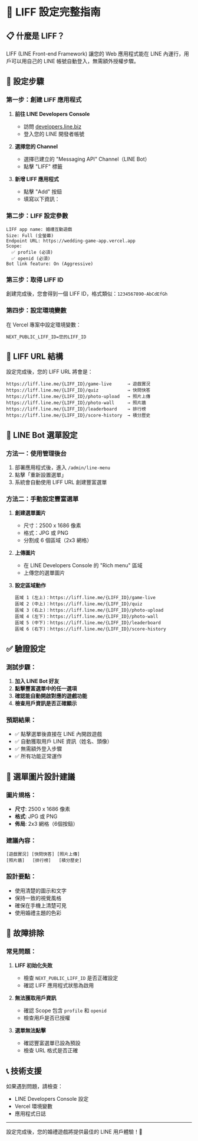 # 🔗 LIFF 設定完整指南

## 📋 什麼是 LIFF？

LIFF (LINE Front-end Framework) 讓您的 Web 應用程式能在 LINE 內運行，用戶可以用自己的 LINE 帳號自動登入，無需額外授權步驟。

## 🚀 設定步驟

### 第一步：創建 LIFF 應用程式

1. **前往 LINE Developers Console**
   - 訪問 [developers.line.biz](https://developers.line.biz)
   - 登入您的 LINE 開發者帳號

2. **選擇您的 Channel**
   - 選擇已建立的 "Messaging API" Channel（LINE Bot）
   - 點擊 "LIFF" 標籤

3. **新增 LIFF 應用程式**
   - 點擊 "Add" 按鈕
   - 填寫以下資訊：

### 第二步：LIFF 設定參數

```
LIFF app name: 婚禮互動遊戲
Size: Full (全螢幕)
Endpoint URL: https://wedding-game-app.vercel.app
Scope: 
  ✅ profile (必須)
  ✅ openid (必須)
Bot link feature: On (Aggressive)
```

### 第三步：取得 LIFF ID

創建完成後，您會得到一個 LIFF ID，格式類似：`1234567890-AbCdEfGh`

### 第四步：設定環境變數

在 Vercel 專案中設定環境變數：

```
NEXT_PUBLIC_LIFF_ID=您的LIFF_ID
```

## 🎯 LIFF URL 結構

設定完成後，您的 LIFF URL 將會是：

```
https://liff.line.me/{LIFF_ID}/game-live      → 遊戲實況
https://liff.line.me/{LIFF_ID}/quiz           → 快問快答
https://liff.line.me/{LIFF_ID}/photo-upload   → 照片上傳
https://liff.line.me/{LIFF_ID}/photo-wall     → 照片牆
https://liff.line.me/{LIFF_ID}/leaderboard    → 排行榜
https://liff.line.me/{LIFF_ID}/score-history  → 積分歷史
```

## 📱 LINE Bot 選單設定

### 方法一：使用管理後台

1. 部署應用程式後，進入 `/admin/line-menu`
2. 點擊「重新設置選單」
3. 系統會自動使用 LIFF URL 創建豐富選單

### 方法二：手動設定豐富選單

1. **創建選單圖片**
   - 尺寸：2500 x 1686 像素
   - 格式：JPG 或 PNG
   - 分割成 6 個區域（2x3 網格）

2. **上傳圖片**
   - 在 LINE Developers Console 的 "Rich menu" 區域
   - 上傳您的選單圖片

3. **設定區域動作**
   ```
   區域 1 (左上)：https://liff.line.me/{LIFF_ID}/game-live
   區域 2 (中上)：https://liff.line.me/{LIFF_ID}/quiz  
   區域 3 (右上)：https://liff.line.me/{LIFF_ID}/photo-upload
   區域 4 (左下)：https://liff.line.me/{LIFF_ID}/photo-wall
   區域 5 (中下)：https://liff.line.me/{LIFF_ID}/leaderboard
   區域 6 (右下)：https://liff.line.me/{LIFF_ID}/score-history
   ```

## ✅ 驗證設定

### 測試步驟：

1. **加入 LINE Bot 好友**
2. **點擊豐富選單中的任一選項**
3. **確認能自動開啟對應的遊戲功能**
4. **檢查用戶資訊是否正確顯示**

### 預期結果：

- ✅ 點擊選單後直接在 LINE 內開啟遊戲
- ✅ 自動獲取用戶 LINE 資訊（姓名、頭像）
- ✅ 無需額外登入步驟
- ✅ 所有功能正常運作

## 🎨 選單圖片設計建議

### 圖片規格：
- **尺寸**: 2500 x 1686 像素
- **格式**: JPG 或 PNG
- **佈局**: 2x3 網格（6個按鈕）

### 建議內容：
```
[遊戲實況] [快問快答] [照片上傳]
[照片牆]   [排行榜]   [積分歷史]
```

### 設計要點：
- 使用清楚的圖示和文字
- 保持一致的視覺風格
- 確保在手機上清楚可見
- 使用婚禮主題的色彩

## 🔧 故障排除

### 常見問題：

1. **LIFF 初始化失敗**
   - 檢查 `NEXT_PUBLIC_LIFF_ID` 是否正確設定
   - 確認 LIFF 應用程式狀態為啟用

2. **無法獲取用戶資訊**
   - 確認 Scope 包含 `profile` 和 `openid`
   - 檢查用戶是否已授權

3. **選單無法點擊**
   - 確認豐富選單已設為預設
   - 檢查 URL 格式是否正確

## 📞 技術支援

如果遇到問題，請檢查：
- LINE Developers Console 設定
- Vercel 環境變數
- 應用程式日誌

---

設定完成後，您的婚禮遊戲將提供最佳的 LINE 用戶體驗！🎉
